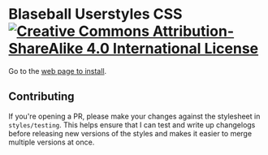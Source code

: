 # Blaseball Userstyles CSS [![Creative Commons Attribution-ShareAlike 4.0 International License](https://i.creativecommons.org/l/by-sa/4.0/88x31.png)](http://creativecommons.org/licenses/by-sa/4.0/)

Go to the [web page to install](https://holmesmr.github.io/Blaseball-Userstyles/).

## Contributing

If you're opening a PR, please make your changes against the stylesheet in `styles/testing`.
This helps ensure that I can test and write up changelogs before releasing new versions of
the styles and makes it easier to merge multiple versions at once.


